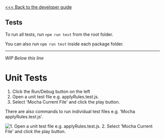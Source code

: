 [<<< Back to the developer guide](../developer_guide.md)

## Tests

To run all tests, run `npm run test` from the root folder.

You can also run `npm run test` inside each package folder.

----

_WIP Below this line_

# Unit Tests

1. Click the Run/Debug button on the left
2. Open a unit test file e.g. applyRules.test.js.
3. Select 'Mocha Current File' and click the play button.

There are also commands to run individual test files e.g. 'Mocha applyRules.test.js'.

![1. Open a unit test file e.g. applyRules.test.js. 2. Select 'Mocha Current File' and click the play button.](images/unit_tests.png "Unit test steps screenshot")
